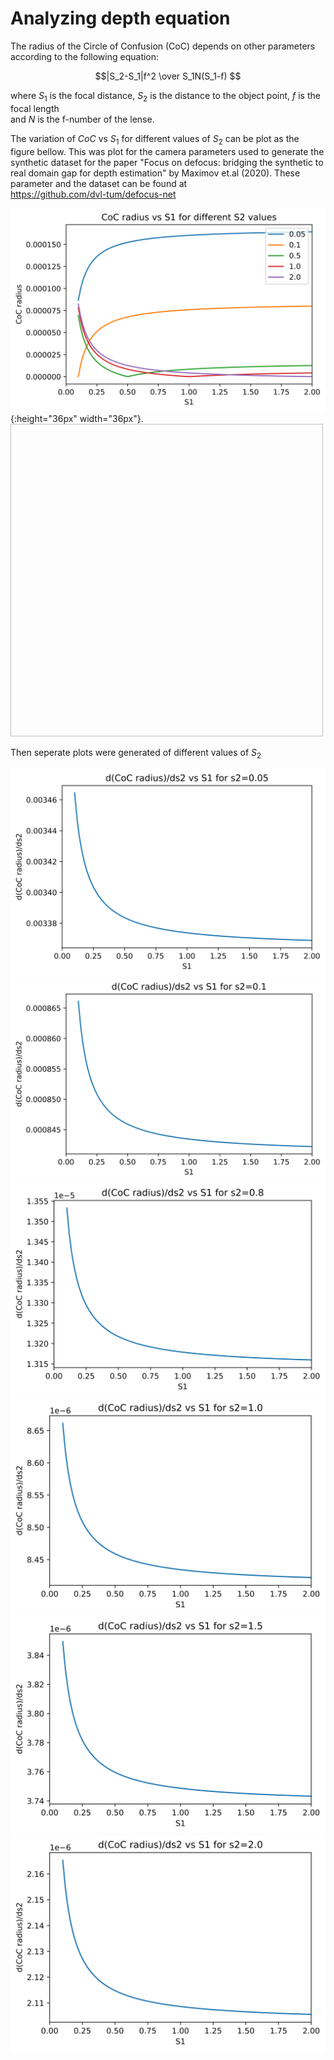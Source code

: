 # Analyzing depth equation 

The radius of the Circle of Confusion (CoC) depends on other parameters according to the following equation:


$$|S_2-S_1|f^2 \over S_1N(S_1-f) $$

where $S_1$ is the focal distance, $S_2$ is the distance to the object point, $f$ is the focal length \
and $N$ is the f-number of the lense.

The variation of $CoC$ vs $S_1$ for different values of $S_2$ can be plot as the figure bellow. This was plot for the camera parameters used to generate the synthetic dataset for the paper "Focus on defocus: bridging the synthetic to real domain gap for depth estimation" by Maximov et.al (2020). These parameter and the dataset can be found at \
https://github.com/dvl-tum/defocus-net

![alt text](Coc-vs-s1.png){:height="36px" width="36px"}.
<img scr="Coc-vs-s1.png" width="500" height="500"/>

Then seperate plots were generated of different values of $S_2$

![alt text](d-Coc-vs-s1-s2=0.05.png)
![alt text](d-Coc-vs-s1-s2=0.1.png)
![alt text](d-Coc-vs-s1-s2=0.8.png)
![alt text](d-Coc-vs-s1-s2=1.0.png)
![alt text](d-Coc-vs-s1-s2=1.5.png)
![alt text](d-Coc-vs-s1-s2=2.0.png)






